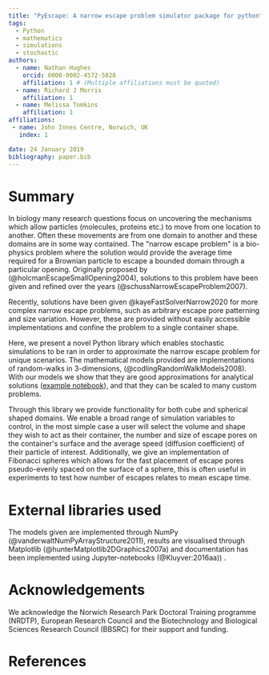 ```yaml
---
title: "PyEscape: A narrow escape problem simulator package for python"
tags:
  - Python
  - mathematics
  - simulations
  - stochastic
authors:
  - name: Nathan Hughes
    orcid: 0000-0002-4572-5828
    affiliation: 1 # (Multiple affiliations must be quoted)
  - name: Richard J Morris
    affiliation: 1
  - name: Melissa Tomkins
    affiliation: 1
affiliations:
 - name: John Innes Centre, Norwich, UK
   index: 1

date: 24 January 2019
bibliography: paper.bib
---
```


# Summary

In biology many research questions focus on uncovering the mechanisms which
allow particles (molecules, proteins etc.) to move from one location to another.
Often these movements are from one domain to another and these domains are in
some way contained. The "narrow escape problem" is a bio-physics problem where
the solution would provide the average time required for a Brownian particle to
escape a bounded domain through a particular opening. Originally proposed by
(@holcmanEscapeSmallOpening2004), solutions to this problem have been given and
refined over the years (@schussNarrowEscapeProblem2007).

Recently, solutions have been given @kayeFastSolverNarrow2020 for more complex
narrow escape problems, such as arbitrary escape pore patterning and size
variation. However, these are provided without easily accessible implementations
and confine the problem to a single container shape. 

Here, we present a novel Python library which enables stochastic simulations to
be ran in order to approximate the narrow escape problem for unique scenarios.
The mathematical models provided are implementations of random-walks in
3-dimensions, (@codlingRandomWalkModels2008). With our models we show that they are
good approximations for analytical solutions ([example
notebook](https://github.com/SirSharpest/NarrowEscapeSimulator/blob/master/notebooks/Examples.ipynb)),
and that they can be scaled to many custom problems.


Through this library we provide functionality for both cube and spherical shaped
domains. We enable a broad range of simulation variables to control, in the most
simple case a user will select the volume and shape they wish to act as their
container, the number and size of escape pores on the container's surface and
the average speed (diffusion coefficient) of their particle of interest.
Additionally, we give an implementation of Fibonacci spheres which allows for
the fast placement of escape pores pseudo-evenly spaced on the surface of a
sphere, this is often useful in experiments to test how number of escapes
relates to mean escape time.


# External libraries used 

The models given are implemented through NumPy
(@vanderwaltNumPyArrayStructure2011), results are visualised through Matplotlib
(@hunterMatplotlib2DGraphics2007a) and documentation has been implemented using
Jupyter-notebooks (@Kluyver:2016aa)) .

# Acknowledgements

We acknowledge the Norwich Research Park Doctoral Training programme (NRDTP),
European Research Council and the Biotechnology and Biological Sciences Research
Council (BBSRC) for their support and funding.

# References
